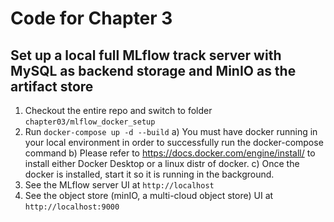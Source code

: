 # Code for Chapter 3

## Set up a local full MLflow track server with MySQL as backend storage and MinIO as the artifact store
   1. Checkout the entire repo and switch to folder `chapter03/mlflow_docker_setup`
   2. Run `docker-compose up -d --build`
      a) You must have docker running in your local environment in order to successfully run the docker-compose command
      b) Please refer to https://docs.docker.com/engine/install/ to install either Docker Desktop or a linux distr of docker. 
      c) Once the docker is installed, start it so it is running in the background.
   3. See the MLflow server UI at `http://localhost`
   4. See the object store (minIO, a multi-cloud object store) UI at `http://localhost:9000`
